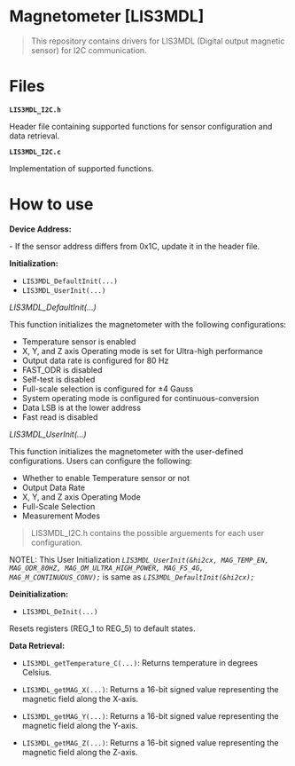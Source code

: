 # Magnetometer [LIS3MDL]

> This repository contains drivers for LIS3MDL (Digital output magnetic sensor) for I2C communication.

# Files
**`LIS3MDL_I2C.h`**
<p>Header file containing supported functions for sensor configuration and data retrieval. 

**`LIS3MDL_I2C.c`**
<p> Implementation of supported functions.

# How to use
**Device Address:**
<p>- If the sensor address differs from 0x1C, update it in the header file.

**Initialization:**
- `LIS3MDL_DefaultInit(...)`
- `LIS3MDL_UserInit(...)`

*LIS3MDL_DefaultInit(...)* 
<p>This function initializes the magnetometer with the following configurations:

- Temperature sensor is enabled
- X, Y, and Z axis Operating mode is set for Ultra-high performance
- Output data rate is configured for 80 Hz
- FAST_ODR is disabled
- Self-test is disabled
- Full-scale selection is configured for ±4 Gauss
- System operating mode is configured for continuous-conversion
- Data LSB is at the lower address
- Fast read is disabled

*LIS3MDL_UserInit(...)* 
<p>This function initializes the magnetometer with the user-defined configurations.
Users can configure the following:

- Whether to enable Temperature sensor or not
- Output Data Rate
- X, Y, and Z axis Operating Mode
- Full-Scale Selection
- Measurement Modes

>LIS3MDL_I2C.h contains the possible arguements for each user configuration.

NOTEL: This User Initialization *`LIS3MDL_UserInit(&hi2cx, MAG_TEMP_EN, MAG_ODR_80HZ, MAG_OM_ULTRA_HIGH_POWER, MAG_FS_4G, MAG_M_CONTINUOUS_CONV);`* is same as *`LIS3MDL_DefaultInit(&hi2cx);`*

**Deinitialization:**
- `LIS3MDL_DeInit(...)`
<p> Resets registers (REG_1 to REG_5) to default states.

**Data Retrieval:**
- `LIS3MDL_getTemperature_C(...)`: Returns temperature in degrees Celsius. 

- `LIS3MDL_getMAG_X(...)`: Returns a 16-bit signed value representing the magnetic field along the X-axis.

- `LIS3MDL_getMAG_Y(...)`: Returns a 16-bit signed value representing the magnetic field along the Y-axis.

- `LIS3MDL_getMAG_Z(...)`: Returns a 16-bit signed value representing the magnetic field along the Z-axis.
